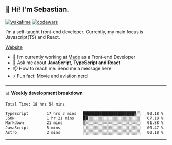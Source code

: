 ## 👋 Hi! I'm Sebastian.

[![wakatime](https://wakatime.com/badge/user/df0036c6-328a-4a39-be9b-e49417ed22a1.svg)](https://wakatime.com/@df0036c6-328a-4a39-be9b-e49417ed22a1)
[![codewars](https://www.codewars.com/users/sebavuye/badges/small)](https://www.codewars.com/users/sebavuye)

I’m a self-taught front-end developer. Currently, my main focus is Javascript(TS) and React.

[Website](https://sebastianvuye.be)

- 🔭 I’m currently working at [Made](https://made.be/) as a Front-end Developer
- 💬 Ask me about **JavaScript, TypeScript and React**
- 📫 How to reach me: Send me a message here
- ⚡ Fun fact: Movie and aviation nerd

-------

📊 **Weekly development breakdown**

<!--START_SECTION:waka-->

```txt
Total Time: 18 hrs 54 mins

TypeScript        17 hrs 3 mins   ██████████████████████▓░░   90.18 %
JSON              1 hr 21 mins    █▓░░░░░░░░░░░░░░░░░░░░░░░   07.18 %
Markdown          21 mins         ▒░░░░░░░░░░░░░░░░░░░░░░░░   01.88 %
JavaScript        5 mins          ░░░░░░░░░░░░░░░░░░░░░░░░░   00.47 %
Astro             2 mins          ░░░░░░░░░░░░░░░░░░░░░░░░░   00.18 %
```

<!--END_SECTION:waka-->
-------
